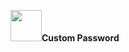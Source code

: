 <img src="https://cdn-icons-png.flaticon.com/512/1384/1384060.png" width="50" height="50"><a>**Custom Password**</a>

